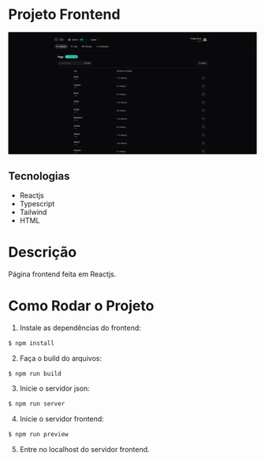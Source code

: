 # Projeto Frontend

![Página Inicial](https://github.com/kenjiThiago/react-na-pratica/blob/main/imagens/paginaInicial.png)

## Tecnologias
- Reactjs
- Typescript
- Tailwind
- HTML

# Descrição

Página frontend feita em Reactjs.

# Como Rodar o Projeto

1. Instale as dependências do frontend:

```sh
$ npm install
```

2. Faça o build do arquivos:

```sh
$ npm run build
```

3. Inicie o servidor json:

```sh
$ npm run server
```

4. Inicie o servidor frontend:

```sh
$ npm run preview
```

5. Entre no localhost do servidor frontend.
